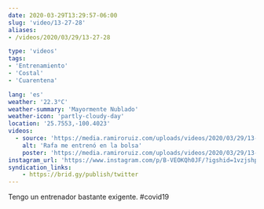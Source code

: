 ```yaml
---
date: 2020-03-29T13:29:57-06:00
slug: 'video/13-27-28'
aliases:
- /videos/2020/03/29/13-27-28

type: 'videos' 
tags:
- 'Entrenamiento'
- 'Costal'
- 'Cuarentena'

lang: 'es'
weather: '22.3°C'
weather-summary: 'Mayormente Nublado'
weather-icon: 'partly-cloudy-day'
location: '25.7553,-100.4023'
videos:
  - source: 'https://media.ramiroruiz.com/uploads/videos/2020/03/29/13-27-28/rafa-coaching-me-on-the-bag.mp4'
    alt: 'Rafa me entrenó en la bolsa'
    poster: 'https://media.ramiroruiz.com/uploads/videos/2020/03/29/13-27-28/poster.jpg'
instagram_url: 'https://www.instagram.com/p/B-VEOKQh0JF/?igshid=1vzjshp1uuvjm'
syndication_links:
    - https://brid.gy/publish/twitter
---
```

Tengo un entrenador bastante exigente. 
  #covid19  